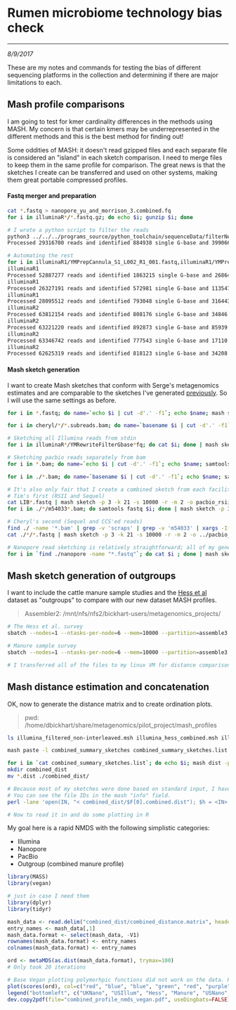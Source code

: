# Rumen microbiome technology bias check
---
*8/9/2017*

These are my notes and commands for testing the bias of different sequencing platforms in the collection and determining if there are major limitations to each.

## Mash profile comparisons

I am going to test for kmer cardinality differences in the methods using MASH. My concern is that certain kmers may be underrepresented in the different methods and this is the best method for finding out!

Some oddities of MASH: it doesn't read gzipped files and each separate file is considered an "island" in each sketch comparison. I need to merge files to keep them in the same profile for comparison. The great news is that the sketches I create can be transferred and used on other systems, making them great portable compressed profiles.

#### Fastq merger and preparation

```bash
cat *.fastq > nanopore_yu_and_morrison_3.combined.fq
for i in illuminaR*/*.fastq.gz; do echo $i; gunzip $i; done

# I wrote a python script to filter the reads
python3 ../../../programs_source/python_toolchain/sequenceData/filterNextseqFastqFiles.py -f YMPrepCannula_S1_L001_R1_001.fastq -r YMPrepCannula_S1_L001_R2_001.fastq -o YMRewriteFilterGbase
Processed 29316700 reads and identified 884938 single G-base and 3990662 both G-base artifacts

# Automating the rest
for i in illuminaR1/YMPrepCannula_S1_L002_R1_001.fastq,illuminaR1/YMPrepCannula_S1_L002_R2_001.fastq illuminaR1/YMPrepCannula_S1_L003_R1_001.fastq,illuminaR1/YMPrepCannula_S1_L003_R2_001.fastq illuminaR1/YMPrepCannula_S1_L004_R1_001.fastq,illuminaR1/YMPrepCannula_S1_L004_R2_001.fastq illuminaR2/YMPrepCannula_S1_L001_R1_001.fastq,illuminaR2/YMPrepCannula_S1_L001_R2_001.fastq illuminaR2/YMPrepCannula_S1_L002_R1_001.fastq,illuminaR2/YMPrepCannula_S1_L002_R2_001.fastq illuminaR2/YMPrepCannula_S1_L003_R1_001.fastq,illuminaR2/YMPrepCannula_S1_L003_R2_001.fastq illuminaR2/YMPrepCannula_S1_L004_R1_001.fastq,illuminaR2/YMPrepCannula_S1_L004_R2_001.fastq; do file1=`echo $i | cut -d',' -f1`; file2=`echo $i | cut -d',' -f2`; folder=`echo $i | cut -d'/' -f1`; echo $folder; lane=`basename $file1 | cut -d'_' -f3`; python3 ../../programs_source/python_toolchain/sequenceData/filterNextseqFastqFiles.py -f $file1 -r $file2 -o ${folder}"/YMRewriteFilterGbase."${lane} ; done
illuminaR1
Processed 52887277 reads and identified 1863215 single G-base and 26864810 both G-base artifacts
illuminaR1
Processed 26327191 reads and identified 572981 single G-base and 1135473 both G-base artifacts
illuminaR1
Processed 28095512 reads and identified 793048 single G-base and 3164439 both G-base artifacts
illuminaR2
Processed 63812154 reads and identified 808176 single G-base and 34846 both G-base artifacts
illuminaR2
Processed 63221220 reads and identified 892873 single G-base and 85939 both G-base artifacts
illuminaR2
Processed 63346742 reads and identified 777543 single G-base and 17110 both G-base artifacts
illuminaR2
Processed 62625319 reads and identified 818123 single G-base and 34208 both G-base artifacts
```

#### Mash sketch generation

I want to create Mash sketches that conform with Serge's metagenomics estimates and are comparable to the sketches I've generated [previously](https://github.com/njdbickhart/labnotes/blob/master/project_notes/metagenomics/Notes_20161219_dbick_metagenomics_software_test_notes.md#mash). So I will use the same settings as before.

```bash
for i in *.fastq; do name=`echo $i | cut -d'.' -f1`; echo $name; mash sketch -p 3 -k 21 -s 10000 -r -m 2 -o $name $i; done

for i in cheryl/*/*.subreads.bam; do name=`basename $i | cut -d'.' -f1`; echo $name; samtools fastq $i > $name.fq; mash sketch -p 3 -k 21 -s 10000 -r -m 2 -o $name $name.fq; rm $name.fq; done

# Sketching all Illumina reads from stdin
for i in illuminaR*/YMRewriteFilterGbase*fq; do cat $i; done | mash sketch -p 3 -k 21 -s 10000 -r -m 2 -o illumina_filtered_non-interleaved -

# Sketching pacbio reads separately from bam
for i in *.bam; do name=`echo $i | cut -d'.' -f1`; echo $name; samtools fastq $i | mash sketch -p 3 -k 21 -s 10000 -r -m 2 -o $name - ; done

for i in ./*.bam; do name=`basename $i | cut -d'.' -f1`; echo $name; samtools fastq $i | mash sketch -p 3 -k 21 -s 10000 -r -m 2 -o $name - ; done

# It's also only fair that I create a combined sketch from each facility's instrument for comparison
# Tim's first (RSII and Sequel)
cat LIB*.fastq | mash sketch -p 3 -k 21 -s 10000 -r -m 2 -o pacbio_rsii_summary -
for i in ./*/m54033*.bam; do samtools fastq $i; done | mash sketch -p 3 -k 21 -s 10000 -r -m 2 -o pacbio_sequel_tim_summary -

# Cheryl's second (Sequel and CCS'ed reads)
find ./ -name '*.bam' | grep -v 'scraps' | grep -v 'm54033' | xargs -I{} samtools fastq {} | mash sketch -p 3 -k 21 -s 10000 -r -m 2 -o pacbio_sequel_cheryl_summary -
cat ./*/*.fastq | mash sketch -p 3 -k 21 -s 10000 -r -m 2 -o ../pacbio_ccs_cheryl_summary -

# Nanopore read sketching is relatively straightforward; all of my generated data will be sketched together
for i in `find ./nanopore -name "*.fastq"`; do cat $i ; done | mash sketch -p 3 -k 21 -s 10000 -r -m 2 -o nanopore_yu_morrison_fastq -

```


## Mash sketch generation of outgroups

I want to include the cattle manure sample studies and the [Hess et al](https://www.ncbi.nlm.nih.gov/pubmed/21273488) dataset as "outgroups" to compare with our new dataset MASH profiles.

> Assembler2: /mnt/nfs/nfs2/bickhart-users/metagenomics_projects/

```bash
# The Hess et al. survey
sbatch --nodes=1 --ntasks-per-node=6 --mem=10000 --partition=assemble3 --wrap='for i in SRR094166_1.fastq.gz SRR094166_2.fastq.gz SRR094403_1.fastq.gz SRR094403_2.fastq.gz SRR094405_1.fastq.gz SRR094405_2.fastq.gz SRR094415_1.fastq.gz SRR094415_2.fastq.gz SRR094416_1.fastq.gz SRR094416_2.fastq.gz SRR094417_1.fastq.gz SRR094417_2.fastq.gz SRR094418_1.fastq.gz SRR094418_2.fastq.gz SRR094419_1.fastq.gz SRR094419_2.fastq.gz SRR094424_1.fastq.gz SRR094424_2.fastq.gz SRR094427_1.fastq.gz SRR094427_2.fastq.gz SRR094428_1.fastq.gz SRR094428_2.fastq.gz SRR094429_1.fastq.gz SRR094437_1.fastq.gz SRR094437_2.fastq.gz SRR094926_1.fastq.gz SRR094926_2.fastq.gz; do gunzip -c datasources/$i ; done | /mnt/nfs/nfs2/bickhart-users/binaries/mash-Linux64-v1.1.1/mash sketch -p 5 -k 21 -s 10000 -r -m 2 -o illumina_hess_combined - '

# Manure sample survey
sbatch --nodes=1 --ntasks-per-node=6 --mem=10000 --partition=assemble3 --wrap='for i in SRR2329878_1.fastq.gz SRR2329878_2.fastq.gz SRR2329910_1.fastq.gz SRR2329910_2.fastq.gz SRR2329939_1.fastq.gz SRR2329939_2.fastq.gz SRR2329962_1.fastq.gz SRR2329962_2.fastq.gz; do gunzip -c datasources/$i; done | /mnt/nfs/nfs2/bickhart-users/binaries/mash-Linux64-v1.1.1/mash sketch -p 5 -k 21 -s 10000 -r -m 2 -o illumina_manure_combined - '

# I transferred all of the files to my linux VM for distance comparison
```

## Mash distance estimation and concatenation

OK, now to generate the distance matrix and to create ordination plots.

> pwd: /home/dbickhart/share/metagenomics/pilot_project/mash_profiles

```bash
ls illumina_filtered_non-interleaved.msh illumina_hess_combined.msh illumina_manure_combined.msh FNFAE24738.msh nanopore_yu_morrison_fastq.msh pacbio_ccs_cheryl_summary.msh pacbio_rsii_summary.msh pacbio_sequel_cheryl_summary.msh pacbio_sequel_tim_summary.msh > combined_summary_sketches.list

mash paste -l combined_summary_sketches combined_summary_sketches.list

for i in `cat combined_summary_sketches.list`; do echo $i; mash dist -p 3 -t combined_summary_sketches.msh $i > $i.combined.dist; done
mkdir combined_dist
mv *.dist ./combined_dist/

# Because most of my sketches were done based on standard input, I have to be creative in how I paste the distance matricies together
# You can see the file IDs in the mash "info" field. 
perl -lane 'open(IN, "< combined_dist/$F[0].combined.dist"); $h = <IN>; $d = <IN>; chomp $d; @dsegs = split(/\t/, $d); $dsegs[0] = $F[0]; print join("\t", @dsegs);' < combined_summary_sketches.list > combined_dist/combined_distance.matrix

# Now to read it in and do some plotting in R
```

My goal here is a rapid NMDS with the following simplistic categories:

* Illumina
* Nanopore
* PacBio
* Outgroup (combined manure profile)

```R
library(MASS)
library(vegan)

# just in case I need them
library(dplyr)
library(tidyr)

mash_data <- read.delim("combined_dist/combined_distance.matrix", header=FALSE)
entry_names <- mash_data[,1]
mash_data.format <- select(mash_data, -V1)
rownames(mash_data.format) <- entry_names
colnames(mash_data.format) <- entry_names

ord <- metaMDS(as.dist(mash_data.format), trymax=100)
# Only took 20 iterations

# Base Vegan plotting polymorhpic functions did not work on the data. Had to hack out the NMDS coords
plot(scores(ord), col=c("red", "blue", "blue", "green", "red", "purple", "purple", "purple", "purple"), pch= c(15, 15, 16, 15, 16, 16, 17, 15, 15))
legend("bottomleft", c("UKNano", "USIllum", "Hess", "Manure", "USNano", "PBCCS", "PBRSII", "PBCheryl", "PBTim"), col=c("red", "blue", "blue", "green", "red", "purple", "purple", "purple", "purple"), pch= c(15, 15, 16, 15, 16, 16, 17, 15, 15))
dev.copy2pdf(file="combined_profile_nmds_vegan.pdf", useDingbats=FALSE)
```